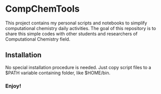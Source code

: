 # CompChemTools
This project contains my personal scripts and notebooks to simplify computational chemistry daily activities. The goal of this repository is to share this simple codes with other students and researchers of Computational Chemistry field.

## Installation 
No special installation procedure is needed. Just copy script files to a $PATH variable containing folder, like $HOME/bin.

### Enjoy!
